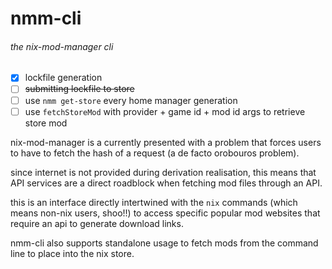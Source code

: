 # nmm-cli

###### the nix-mod-manager cli

- [x] lockfile generation
- [ ] ~~submitting lockfile to store~~
- [ ] use `nmm get-store` every home manager generation
- [ ] use `fetchStoreMod` with provider + game id + mod id args to retrieve store mod

nix-mod-manager is a currently presented with a problem that
forces users to have to fetch the hash of a request (a de facto orobouros problem).

since internet is not provided during derivation realisation,
this means that API services are a direct roadblock when
fetching mod files through an API.

this is an interface directly intertwined with the `nix` commands
(which means non-nix users, shoo!!) to access specific popular mod
websites that require an api to generate download links.

nmm-cli also supports standalone usage to fetch mods from the command
line to place into the nix store.
